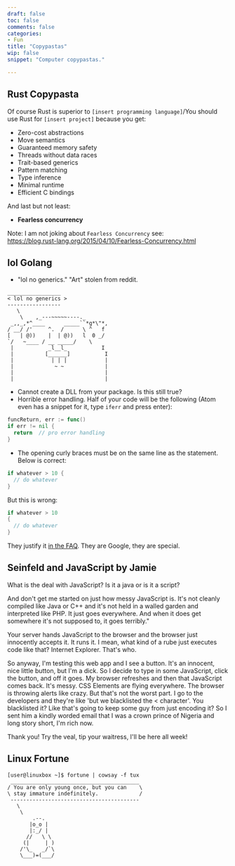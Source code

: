 ```yaml
---
draft: false
toc: false
comments: false
categories:
- Fun
title: "Copypastas"
wip: false
snippet: "Computer copypastas."

---
```


## Rust Copypasta
Of course Rust is superior to `[insert programming language]`/You should use
Rust for `[insert project]` because you get:

* Zero-cost abstractions
* Move semantics
* Guaranteed memory safety
* Threads without data races
* Trait-based generics
* Pattern matching
* Type inference
* Minimal runtime
* Efficient C bindings

And last but not least:
* **Fearless concurrency**

Note: I am not joking about `Fearless Concurrency` see:  
https://blog.rust-lang.org/2015/04/10/Fearless-Concurrency.html

## lol Golang

* "lol no generics." "Art" stolen from reddit.

```
_________________
< lol no generics >
-----------------
   \
    \    ,_---~~~~~----._         
 _,,_,*^____      _____``*g*\"*,
/ __/ /'     ^.  /      \ ^   f
[   | @))    |  | @))   l  0 _/  
`/   ~____ / __ _____/    \   
 |           _l__l_           I   
 |          [______]           I  
 |            | | |            |  
 |             ~ ~             |  
 |                             |   
 |                             |

```

* Cannot create a DLL from your package. Is this still true?
* Horrible error handling. Half of your code will be the following (Atom even
  has a snippet for it, type `iferr` and press enter):

``` go
funcReturn, err := func()
if err != nil {
  return  // pro error handling
}
```

* The opening curly braces must be on the same line as the statement. Below is
  correct:

``` go
if whatever > 10 {
  // do whatever
}
```

But this is wrong:

``` go
if whatever > 10
{
  // do whatever
}
```
They justify it [in the FAQ](https://golang.org/doc/faq#semicolons). They are
Google, they are special.

## Seinfeld and JavaScript by Jamie
What is the deal with JavaScript? Is it a java or is it a script?

And don't get me started on just how messy JavaScript is. It's not cleanly
compiled like Java or C++ and it's not held in a walled garden and interpreted
like PHP. It just goes everywhere. And when it does get somewhere it's not
supposed to, it goes terribly."

Your server hands JavaScript to the browser and the browser just innocently
accepts it. It runs it. I mean, what kind of a rube just executes code like
that? Internet Explorer. That's who.

So anyway, I'm testing this web app and I see a button. It's an innocent, nice
little button, but I'm a dick. So I decide to type in some JavaScript, click the
button, and off it goes. My browser refreshes and then that JavaScript comes
back. It's messy. CSS Elements are flying everywhere. The browser is throwing
alerts like crazy. But that's not the worst part. I go to the developers and
they're like 'but we blacklisted the < character'. You blacklisted it? Like
that's going to keep some guy from just encoding it? So I sent him a kindly
worded email that I was a crown prince of Nigeria and long story short, I'm rich
now.

Thank you! Try the veal, tip your waitress, I'll be here all week!

## Linux Fortune

```
[user@linuxbox ~]$ fortune | cowsay -f tux
 _________________________________________
/ You are only young once, but you can    \
\ stay immature indefinitely.             /
 -----------------------------------------
   \
    \
        .--.
       |o_o |
       |:_/ |
      //   \ \
     (|     | )
    /'\_   _/`\
    \___)=(___/
```

